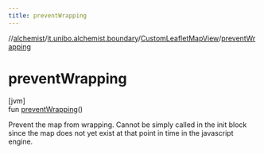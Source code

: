```yaml
---
title: preventWrapping
---
```

//[alchemist](../../../index.html)/[it.unibo.alchemist.boundary](../index.html)/[CustomLeafletMapView](index.html)/[preventWrapping](prevent-wrapping.html)



# preventWrapping



[jvm]\
fun [preventWrapping](prevent-wrapping.html)()



Prevent the map from wrapping. Cannot be simply called in the init block since the map does not yet exist at that point in time in the javascript engine.




